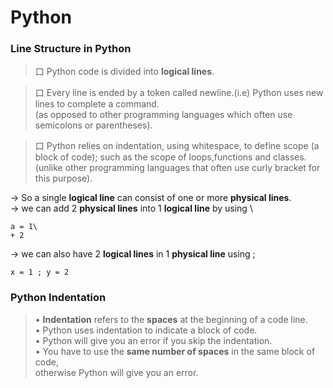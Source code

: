 # Python

### Line Structure in Python

>口 Python code is divided into __logical lines__.

>口 Every line is ended by a token called newline.(i.e) Python uses new lines to complete a command.\
  (as opposed to other programming languages which often use semicolons or parentheses).
   
>口 Python relies on indentation, using whitespace, to define scope (a block of code); such as the scope of 
   loops,functions and classes.\
   (unlike other programming languages that often use curly bracket for this purpose).


→ So a single __logical line__ can consist of one or more __physical lines__.\
→ we can add 2 __physical lines__ into 1 __logical line__ by using \ 

    a = 1\
    + 2
    
→ we can also have 2 __logical lines__ in 1 __physical line__ using ;

    x = 1 ; y = 2

### Python Indentation

>• __Indentation__ refers to the __spaces__ at the beginning of a code line.\
>• Python uses indentation to indicate a block of code.\
>• Python will give you an error if you skip the indentation.\
>• You have to use the __same number of spaces__ in the same block of code,\
   otherwise Python will give you an error.